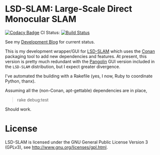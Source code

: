 # LSD-SLAM: Large-Scale Direct Monocular SLAM

[![Codacy Badge](https://api.codacy.com/project/badge/Grade/707295ecece34e7f813b9003ddbff750)](https://www.codacy.com/app/amarburg/lsd_slam_conan?utm_source=github.com&utm_medium=referral&utm_content=amarburg/lsd_slam_conan&utm_campaign=badger)
CI Status: [![Build Status](https://travis-ci.org/amarburg/lsd_slam_conan.svg)](https://travis-ci.org/amarburg/lsd_slam_conan)

See my [Development Blog](https://faculty.washington.edu/amarburg/press/category/lsdslam/) for current status.

This is my development wrapper/GUI for [LSD-SLAM](https://github.com/amarburg/lsd_slam) which uses the [Conan](https://conan.io/)
packaging tool to add new dependencies and features.   At present, this version is pretty much redundant with the [Pangolin](https://github.com/stevenlovegrove/Pangolin) GUI version included in the `LSD-SLAM` distribution, but
I expect greater divergence.

I've automated the building with a Rakefile (yes, I now, Ruby to coordinate Python, thanx).   

Assuming all the (non-Conan, apt-gettable) dependencies are in place,

> rake debug:test

Should work.

# License

LSD-SLAM is licensed under the GNU General Public License Version 3 (GPLv3), see http://www.gnu.org/licenses/gpl.html.
